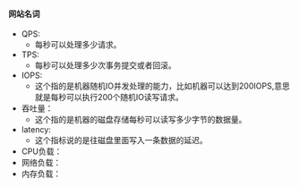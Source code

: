 #### 网站名词
- QPS:
    - 每秒可以处理多少请求。
- TPS:
    - 每秒可以处理多少次事务提交或者回滚。
- IOPS:
    - 这个指的是机器随机IO并发处理的能力，比如机器可以达到200IOPS,意思就是每秒可以执行200个随机IO读写请求。
- 吞吐量：
    - 这个指的是机器的磁盘存储每秒可以读写多少字节的数据量。
- latency:
    - 这个指标说的是往磁盘里面写入一条数据的延迟。
- CPU负载：
- 网络负载：
- 内存负载：
